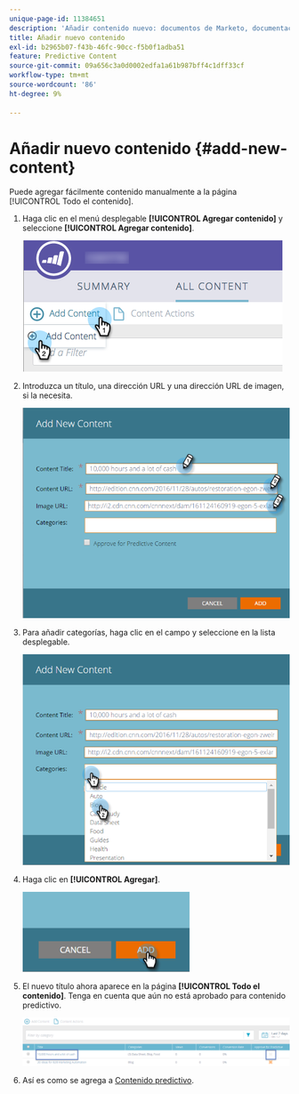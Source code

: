 ```yaml
---
unique-page-id: 11384651
description: 'Añadir contenido nuevo: documentos de Marketo, documentación del producto'
title: Añadir nuevo contenido
exl-id: b2965b07-f43b-46fc-90cc-f5b0f1adba51
feature: Predictive Content
source-git-commit: 09a656c3a0d0002edfa1a61b987bff4c1dff33cf
workflow-type: tm+mt
source-wordcount: '86'
ht-degree: 9%

---
```


# Añadir nuevo contenido {#add-new-content}

Puede agregar fácilmente contenido manualmente a la página [!UICONTROL Todo el contenido].

1. Haga clic en el menú desplegable **[!UICONTROL Agregar contenido]** y seleccione **[!UICONTROL Agregar contenido]**.

   ![](assets/image2017-10-3-8-3a54-3a9.png)

1. Introduzca un título, una dirección URL y una dirección URL de imagen, si la necesita.

   ![](assets/add-new-content-updated-pencils.png)

1. Para añadir categorías, haga clic en el campo y seleccione en la lista desplegable.

   ![](assets/add-new-content-categories-updated-hands.png)

1. Haga clic en **[!UICONTROL Agregar]**.

   ![](assets/all-content-add-hand.png)

1. El nuevo título ahora aparece en la página **[!UICONTROL Todo el contenido]**. Tenga en cuenta que aún no está aprobado para contenido predictivo.

   ![](assets/image2017-10-3-8-3a55-3a21.png)

1. Así es como se agrega a [Contenido predictivo](/help/marketo/product-docs/predictive-content/working-with-all-content/approve-a-title-for-predictive-content.md).
